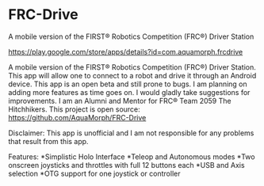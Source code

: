 # FRC-Drive
A mobile version of the FIRST® Robotics Competition (FRC®) Driver Station

https://play.google.com/store/apps/details?id=com.aquamorph.frcdrive

A mobile version of the FIRST® Robotics Competition (FRC®) Driver Station. This app will allow one to connect to a robot and drive it through an Android device. This app is an open beta and still prone to bugs. I am planning on adding more features as time goes on. I would gladly take suggestions for improvements. I am an Alumni and Mentor for FRC® Team 2059 The Hitchhikers.
This project is open source: https://github.com/AquaMorph/FRC-Drive

Disclaimer: This app is unofficial and I am not responsible for any problems that result from this app.

Features:
*Simplistic Holo Interface
*Teleop and Autonomous modes
*Two onscreen joysticks and throttles with full 12 buttons each
*USB and Axis selection
*OTG support for one joystick or controller
